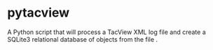 # pytacview
A Python script that will process a TacView XML log file and create a SQLite3 relational database of objects from the file .
